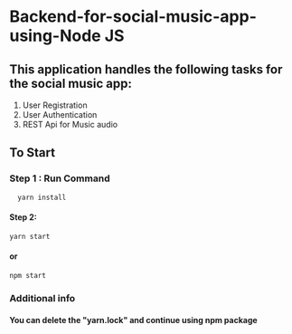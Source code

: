 # Backend-for-social-music-app-using-Node JS
## This application handles the following tasks for the social music app: 
1. User Registration
2. User Authentication
3. REST Api for Music audio
## To Start 
### Step 1 : Run Command
      yarn install
#### Step 2: 
    yarn start
#### or 
    npm start
### Additional info
#### You can delete the "yarn.lock" and continue using npm package
